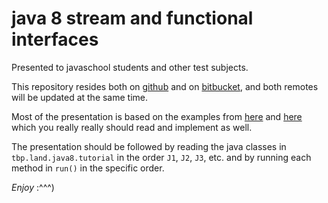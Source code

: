 # java 8 stream and functional interfaces

Presented to javaschool students and other test subjects.

This repository resides both on
 [github](https://github.com/TheBestPessimist/java-8-functional-presentation) and on 
 [bitbucket](https://bitbucket.org/TheBestPessimist/java-8-functional-presentation), 
 and both remotes will be updated at the same time.

Most of the presentation is based on the examples from 
[here](http://winterbe.com/posts/2014/03/16/java-8-tutorial/) 
and [here](http://winterbe.com/posts/2014/07/31/java8-stream-tutorial-examples/) which you really 
really should read and implement as well.

The presentation should be followed by reading the java classes in `tbp.land.java8.tutorial`
 in the order `J1`, `J2`, `J3`, etc. and by running each method in `run()` in the specific order. 

_Enjoy_ :^^^)
